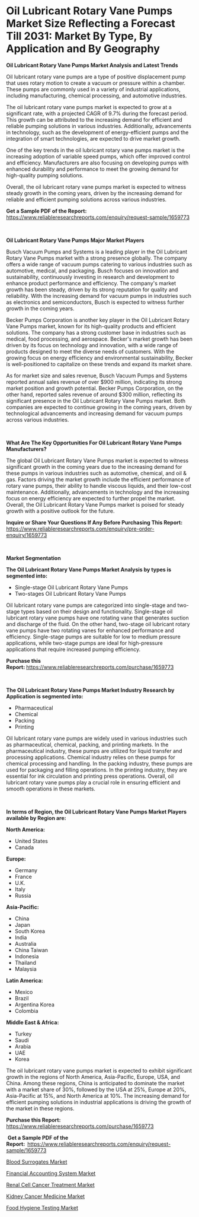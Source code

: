<p><h1>Oil Lubricant Rotary Vane Pumps Market Size Reflecting a Forecast Till 2031: Market By Type, By Application and By Geography</h1></p><p><strong>Oil Lubricant Rotary Vane Pumps Market Analysis and Latest Trends</strong></p>
<p><p>Oil lubricant rotary vane pumps are a type of positive displacement pump that uses rotary motion to create a vacuum or pressure within a chamber. These pumps are commonly used in a variety of industrial applications, including manufacturing, chemical processing, and automotive industries.</p><p>The oil lubricant rotary vane pumps market is expected to grow at a significant rate, with a projected CAGR of 9.7% during the forecast period. This growth can be attributed to the increasing demand for efficient and reliable pumping solutions in various industries. Additionally, advancements in technology, such as the development of energy-efficient pumps and the integration of smart technologies, are expected to drive market growth.</p><p>One of the key trends in the oil lubricant rotary vane pumps market is the increasing adoption of variable speed pumps, which offer improved control and efficiency. Manufacturers are also focusing on developing pumps with enhanced durability and performance to meet the growing demand for high-quality pumping solutions.</p><p>Overall, the oil lubricant rotary vane pumps market is expected to witness steady growth in the coming years, driven by the increasing demand for reliable and efficient pumping solutions across various industries.</p></p>
<p><strong>Get a Sample PDF of the Report:&nbsp;</strong> <a href="https://www.reliableresearchreports.com/enquiry/request-sample/1659773">https://www.reliableresearchreports.com/enquiry/request-sample/1659773</a></p>
<p>&nbsp;</p>
<p><strong>Oil Lubricant Rotary Vane Pumps Major Market Players</strong></p>
<p><p>Busch Vacuum Pumps and Systems is a leading player in the Oil Lubricant Rotary Vane Pumps market with a strong presence globally. The company offers a wide range of vacuum pumps catering to various industries such as automotive, medical, and packaging. Busch focuses on innovation and sustainability, continuously investing in research and development to enhance product performance and efficiency. The company's market growth has been steady, driven by its strong reputation for quality and reliability. With the increasing demand for vacuum pumps in industries such as electronics and semiconductors, Busch is expected to witness further growth in the coming years.</p><p>Becker Pumps Corporation is another key player in the Oil Lubricant Rotary Vane Pumps market, known for its high-quality products and efficient solutions. The company has a strong customer base in industries such as medical, food processing, and aerospace. Becker's market growth has been driven by its focus on technology and innovation, with a wide range of products designed to meet the diverse needs of customers. With the growing focus on energy efficiency and environmental sustainability, Becker is well-positioned to capitalize on these trends and expand its market share.</p><p>As for market size and sales revenue, Busch Vacuum Pumps and Systems reported annual sales revenue of over $900 million, indicating its strong market position and growth potential. Becker Pumps Corporation, on the other hand, reported sales revenue of around $300 million, reflecting its significant presence in the Oil Lubricant Rotary Vane Pumps market. Both companies are expected to continue growing in the coming years, driven by technological advancements and increasing demand for vacuum pumps across various industries.</p></p>
<p>&nbsp;</p>
<p><strong>What Are The Key Opportunities For Oil Lubricant Rotary Vane Pumps Manufacturers?</strong></p>
<p><p>The global Oil Lubricant Rotary Vane Pumps market is expected to witness significant growth in the coming years due to the increasing demand for these pumps in various industries such as automotive, chemical, and oil & gas. Factors driving the market growth include the efficient performance of rotary vane pumps, their ability to handle viscous liquids, and their low-cost maintenance. Additionally, advancements in technology and the increasing focus on energy efficiency are expected to further propel the market. Overall, the Oil Lubricant Rotary Vane Pumps market is poised for steady growth with a positive outlook for the future.</p></p>
<p><strong>Inquire or Share Your Questions If Any Before Purchasing This Report:</strong> <a href="https://www.reliableresearchreports.com/enquiry/pre-order-enquiry/1659773">https://www.reliableresearchreports.com/enquiry/pre-order-enquiry/1659773</a></p>
<p>&nbsp;</p>
<p><strong>Market Segmentation</strong></p>
<p><strong>The Oil Lubricant Rotary Vane Pumps Market Analysis by types is segmented into:</strong></p>
<p><ul><li>Single-stage Oil Lubricant Rotary Vane Pumps</li><li>Two-stages Oil Lubricant Rotary Vane Pumps</li></ul></p>
<p><p>Oil lubricant rotary vane pumps are categorized into single-stage and two-stage types based on their design and functionality. Single-stage oil lubricant rotary vane pumps have one rotating vane that generates suction and discharge of the fluid. On the other hand, two-stage oil lubricant rotary vane pumps have two rotating vanes for enhanced performance and efficiency. Single-stage pumps are suitable for low to medium pressure applications, while two-stage pumps are ideal for high-pressure applications that require increased pumping efficiency.</p></p>
<p><strong>Purchase this Report:&nbsp;</strong><a href="https://www.reliableresearchreports.com/purchase/1659773">https://www.reliableresearchreports.com/purchase/1659773</a></p>
<p>&nbsp;</p>
<p><strong>The Oil Lubricant Rotary Vane Pumps Market Industry Research by Application is segmented into:</strong></p>
<p><ul><li>Pharmaceutical</li><li>Chemical</li><li>Packing</li><li>Printing</li></ul></p>
<p><p>Oil lubricant rotary vane pumps are widely used in various industries such as pharmaceutical, chemical, packing, and printing markets. In the pharmaceutical industry, these pumps are utilized for liquid transfer and processing applications. Chemical industry relies on these pumps for chemical processing and handling. In the packing industry, these pumps are used for packaging and filling operations. In the printing industry, they are essential for ink circulation and printing press operations. Overall, oil lubricant rotary vane pumps play a crucial role in ensuring efficient and smooth operations in these markets.</p></p>
<p>&nbsp;</p>
<p><strong>In terms of Region, the Oil Lubricant Rotary Vane Pumps Market Players available by Region are:</strong></p>
<p>
    <p> <strong> North America: </strong>
        <ul>
            <li>United States</li>
            <li>Canada</li>
        </ul>
        </p> 
    <p> <strong> Europe: </strong>
        <ul>
            <li>Germany</li>
            <li>France</li>
            <li>U.K.</li>
            <li>Italy</li>
            <li>Russia</li>
        </ul>
        </p> 
    <p> <strong> Asia-Pacific: </strong>
        <ul>
            <li>China</li>
            <li>Japan</li>
            <li>South Korea</li>
            <li>India</li>
            <li>Australia</li>
            <li>China Taiwan</li>
            <li>Indonesia</li>
            <li>Thailand</li>
            <li>Malaysia</li>
        </ul>
        </p> 
    <p> <strong> Latin America: </strong>
        <ul>
            <li>Mexico</li>
            <li>Brazil</li>
            <li>Argentina Korea</li>
            <li>Colombia</li>
        </ul>
        </p> 
    <p> <strong> Middle East & Africa: </strong>
        <ul>
            <li>Turkey</li>
            <li>Saudi</li>
            <li>Arabia</li>
            <li>UAE</li>
            <li>Korea</li>
        </ul>
    </p>
    </p>
<p><p>The oil lubricant rotary vane pumps market is expected to exhibit significant growth in the regions of North America, Asia-Pacific, Europe, USA, and China. Among these regions, China is anticipated to dominate the market with a market share of 30%, followed by the USA at 25%, Europe at 20%, Asia-Pacific at 15%, and North America at 10%. The increasing demand for efficient pumping solutions in industrial applications is driving the growth of the market in these regions.</p></p>
<p><strong>Purchase this Report: </strong><a href="https://www.reliableresearchreports.com/purchase/1659773">https://www.reliableresearchreports.com/purchase/1659773</a></p>
<p>&nbsp;<strong>Get a Sample PDF of the Report:&nbsp;&nbsp;</strong><a href="https://www.reliableresearchreports.com/enquiry/request-sample/1659773">https://www.reliableresearchreports.com/enquiry/request-sample/1659773</a></p>
<p><strong></strong></p>
<p><p><a href="https://medium.com/@waltercruz6g/blood-surrogates-market-comprehensive-assessment-by-type-application-and-geography-28dd4a9bf589">Blood Surrogates Market</a></p><p><a href="https://medium.com/@waltercruz6g/financial-accounting-system-market-the-key-to-successful-business-strategy-forecast-till-2031-17b607042efb">Financial Accounting System Market</a></p><p><a href="https://medium.com/@avaalsop666/renal-cell-cancer-treatment-market-research-report-its-history-and-forecast-2024-to-2031-7a66fe2b2f06">Renal Cell Cancer Treatment Market</a></p><p><a href="https://medium.com/@avaalsop666/kidney-cancer-medicine-market-size-cagr-trends-2024-2030-aca90b4a167a">Kidney Cancer Medicine Market</a></p><p><a href="https://medium.com/@vrahul.reportprime/food-hygiene-testing-market-size-reveals-the-best-marketing-channels-in-global-industry-23a26f703cec">Food Hygiene Testing Market</a></p></p>